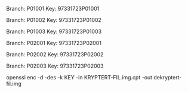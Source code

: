 Branch: P01001
Key: 97331723P01001

Branch: P01002
Key: 97331723P01002

Branch: P01003 
Key: 97331723P01003

Branch: P02001
Key: 97331723P02001

Branch: P02002
Key: 97331723P02002

Branch: P02003
Key: 97331723P02003


openssl enc -d -des -k KEY -in KRYPTERT-FIL.img.cpt -out dekryptert-fil.img
